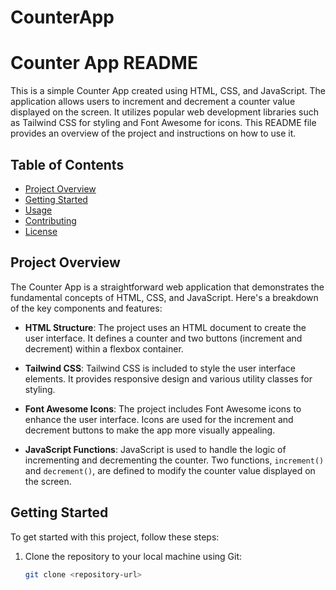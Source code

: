 # CounterApp

# Counter App README

This is a simple Counter App created using HTML, CSS, and JavaScript. The application allows users to increment and decrement a counter value displayed on the screen. It utilizes popular web development libraries such as Tailwind CSS for styling and Font Awesome for icons. This README file provides an overview of the project and instructions on how to use it.

## Table of Contents

- [Project Overview](#project-overview)
- [Getting Started](#getting-started)
- [Usage](#usage)
- [Contributing](#contributing)
- [License](#license)

## Project Overview

The Counter App is a straightforward web application that demonstrates the fundamental concepts of HTML, CSS, and JavaScript. Here's a breakdown of the key components and features:

- **HTML Structure**: The project uses an HTML document to create the user interface. It defines a counter and two buttons (increment and decrement) within a flexbox container.

- **Tailwind CSS**: Tailwind CSS is included to style the user interface elements. It provides responsive design and various utility classes for styling.

- **Font Awesome Icons**: The project includes Font Awesome icons to enhance the user interface. Icons are used for the increment and decrement buttons to make the app more visually appealing.

- **JavaScript Functions**: JavaScript is used to handle the logic of incrementing and decrementing the counter. Two functions, `increment()` and `decrement()`, are defined to modify the counter value displayed on the screen.

## Getting Started

To get started with this project, follow these steps:

1. Clone the repository to your local machine using Git:

   ```bash
   git clone <repository-url>
